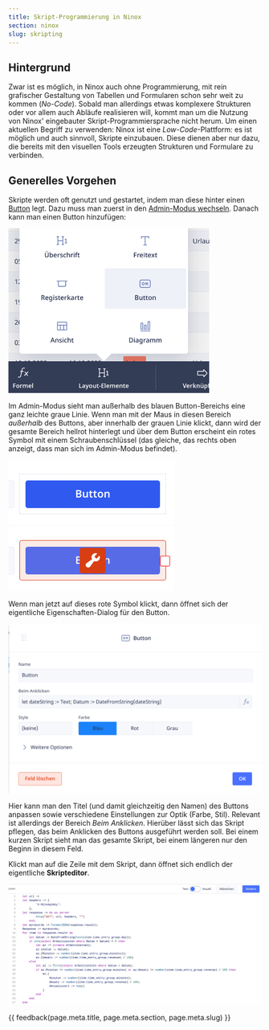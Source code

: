 ```yaml
---
title: Skript-Programmierung in Ninox
section: ninox
slug: skripting
---
```


## Hintergrund

Zwar ist es möglich, in Ninox auch ohne Programmierung, mit rein grafischer Gestaltung von Tabellen und Formularen schon sehr weit zu kommen (*No-Code*). Sobald man allerdings etwas komplexere Strukturen oder vor allem auch Abläufe realisieren will, kommt man um die Nutzung von Ninox' eingebauter Skript-Programmiersprache nicht herum. Um einen aktuellen Begriff zu verwenden: Ninox ist eine *Low-Code*-Plattform: es ist möglich und auch sinnvoll, Skripte einzubauen. Diese dienen aber nur dazu, die bereits mit den visuellen Tools erzeugten Strukturen und Formulare zu verbinden.

## Generelles Vorgehen

Skripte werden oft genutzt und gestartet, indem man diese hinter einen [Button](./layout-elemente/) legt. Dazu muss man zuerst in den [Admin-Modus wechseln](./admin/). Danach kann man einen Button hinzufügen:

![](img/2022-08-04-ninox-button.png)

Im Admin-Modus sieht man außerhalb des blauen Button-Bereichs eine ganz leichte graue Linie. Wenn man mit der Maus in diesen Bereich *außerhalb* des Buttons, aber innerhalb der grauen Linie klickt, dann wird der gesamte Bereich hellrot hinterlegt und über dem Button erscheint ein rotes Symbol mit einem Schraubenschlüssel (das gleiche, das rechts oben anzeigt, dass man sich im Admin-Modus befindet).

![](img/2022-08-04-ninox-button-2.png)
![](img/2022-08-04-ninox-button-3.png)

Wenn man jetzt auf dieses rote Symbol klickt, dann öffnet sich der eigentliche Eigenschaften-Dialog für den Button.

![](img/2022-08-04-ninox-button-eigenschaften.png)

Hier kann man den Titel (und damit gleichzeitig den Namen) des Buttons anpassen sowie verschiedene Einstellungen zur Optik (Farbe, Stil). Relevant ist allerdings der Bereich *Beim Anklicken*. Hierüber lässt sich das Skript pflegen, das beim Anklicken des Buttons ausgeführt werden soll. Bei einem kurzen Skript sieht man das gesamte Skript, bei einem längeren nur den Beginn in diesem Feld.

Klickt man auf die Zeile mit dem Skript, dann öffnet sich endlich der eigentliche **Skripteditor**.


![](img/2022-08-04-ninox-skripteditor.png)


{{ feedback(page.meta.title, page.meta.section, page.meta.slug) }}
